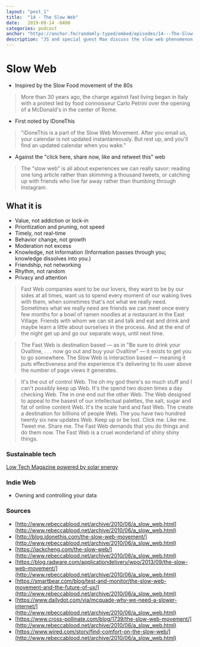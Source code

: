 ```yaml
---
layout: "post_1"
title:  "14 - The Slow Web"
date:   2019-09-14 -0400
categories: podcast
anchor: "https://anchor.fm/randomly-typed/embed/episodes/14---The-Slow-Web-e59j6h/a-amlpds"
description: "JS and special guest Max discuss the slow web phenomenon and discuss what makes some technological experiences more meaningful than others."
---
```


# Slow Web
- Inspired by the Slow Food movement of the 80s
> More than 30 years ago, the charge against fast living began in Italy with a protest led by food connoisseur Carlo Petrini over the opening of a McDonald's in the center of Rome.

- First noted by IDoneThis
> "iDoneThis is a part of the Slow Web Movement. After you email us, your calendar is not updated instantaneously. But rest up, and you'll find an updated calendar when you wake."

- Against the "click here, share now, like and retweet this" web
> The "slow web" is all about experiences we can really savor: reading one long article rather than skimming a thousand tweets, or catching up with friends who live far away rather than thumbing through Instagram.

## What it is
- Value, not addiction or lock-in
- Prioritization and pruning, not speed
- Timely, not real-time
- Behavior change, not growth
- Moderation not excess
- Knowledge, not Information (Information passes through you; knowledge dissolves into you.)
- Friendship, not networking
- Rhythm, not random
- Privacy and attention

> Fast Web companies want to be our lovers, they want to be by our sides at all times, want us to spend every moment of our waking lives with them, when sometimes that's not what we really need. Sometimes what we really need are friends we can meet once every few months for a bowl of ramen noodles at a restaurant in the East Village. Friends with whom we can sit and talk and eat and drink and maybe learn a little about ourselves in the process. And at the end of the night get up and go our separate ways, until next time.

> The Fast Web is destination based — as in "Be sure to drink your Ovaltine, . . . now go out and buy your Ovaltine" — it exists to get you to go somewhere. The Slow Web is interaction based — meaning it puts effectiveness and the experience it's delivering to its user above the number of page views it generates.

> It's the out of control Web. The oh my god there's so much stuff and I can't possibly keep up Web. It's the spend two dozen times a day checking Web. The in one end out the other Web. The Web designed to appeal to the basest of our intellectual palettes, the salt, sugar and fat of online content Web. It's the scale hard and fast Web. The create a destination for billions of people Web. The you have two hundred twenty six new updates Web. Keep up or be lost. Click me. Like me. Tweet me. Share me. The Fast Web demands that you do things and do them now. The Fast Web is a cruel wonderland of shiny shiny things.

### Sustainable tech
[Low Tech Magazine powered by solar energy](https://solar.lowtechmagazine.com/)

### Indie Web
- Owning and controlling your data

### Sources
- [http://www.rebeccablood.net/archive/2010/06/a_slow_web.html](http://www.rebeccablood.net/archive/2010/06/a_slow_web.html)
- [http://blog.idonethis.com/the-slow-web-movement/](http://www.rebeccablood.net/archive/2010/06/a_slow_web.html)
- [https://jackcheng.com/the-slow-web/](http://www.rebeccablood.net/archive/2010/06/a_slow_web.html)
- [https://blog.radware.com/applicationdelivery/wpo/2013/09/the-slow-web-movement/](http://www.rebeccablood.net/archive/2010/06/a_slow_web.html)
- [https://smartbear.com/blog/test-and-monitor/the-slow-web-movement-and-the-future-of-ux/](http://www.rebeccablood.net/archive/2010/06/a_slow_web.html)
- [https://www.dailydot.com/via/mcquade-why-we-need-a-slower-internet/](http://www.rebeccablood.net/archive/2010/06/a_slow_web.html)
- [https://www.cross-pollinate.com/blog/1739/the-slow-web-movement/](http://www.rebeccablood.net/archive/2010/06/a_slow_web.html)
- [https://www.wired.com/story/find-comfort-on-the-slow-web/](http://www.rebeccablood.net/archive/2010/06/a_slow_web.html)
